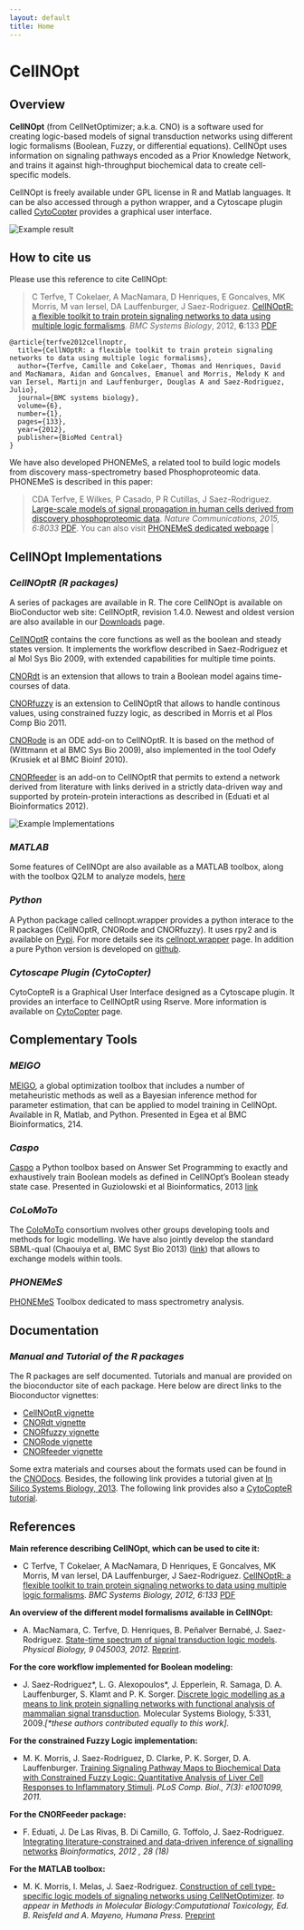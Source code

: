 ```yaml
---
layout: default
title: Home
---
```



# CellNOpt

## Overview
**CellNOpt** (from CellNetOptimizer; a.k.a. CNO) is a software used for creating logic-based models of signal transduction networks using different logic formalisms (Boolean, Fuzzy, or differential equations). CellNOpt uses information on signaling pathways encoded as a Prior Knowledge Network, and trains it against high-throughput biochemical data to create cell-specific models.

CellNOpt is freely available under GPL license in R and Matlab languages. It can be also accessed through a python wrapper, and a Cytoscape plugin called [CytoCopter](http://www.cellnopt.org/cytocopter/index.html) provides a graphical user interface.

<img src="/cellnopt/public/index1.png" alt="Example result">

## How to cite us
Please use this reference to cite CellNOpt:

> C Terfve, T Cokelaer, A MacNamara, D Henriques, E Goncalves, MK Morris, M van Iersel, DA Lauffenburger, J Saez-Rodriguez. [CellNOptR: a flexible toolkit to train protein signaling networks to data using multiple logic formalisms](http://www.biomedcentral.com/1752-0509/6/133/abstract). _BMC Systems Biology_, 2012, **6**:133 [PDF](http://www.biomedcentral.com/content/pdf/1752-0509-6-133.pdf) 

```
@article{terfve2012cellnoptr,
  title={CellNOptR: a flexible toolkit to train protein signaling networks to data using multiple logic formalisms},
  author={Terfve, Camille and Cokelaer, Thomas and Henriques, David and MacNamara, Aidan and Goncalves, Emanuel and Morris, Melody K and van Iersel, Martijn and Lauffenburger, Douglas A and Saez-Rodriguez, Julio},
  journal={BMC systems biology},
  volume={6},
  number={1},
  pages={133},
  year={2012},
  publisher={BioMed Central}
}
```

We have also developed PHONEMeS, a related tool to build logic models from discovery mass-spectrometry based Phosphoproteomic data. PHONEMeS is described in this paper:
 > CDA Terfve, E Wilkes, P Casado, P R Cutillas, J Saez-Rodriguez. [Large-scale models of signal propagation in human cells derived from discovery phosphoproteomic data](http://www.nature.com/ncomms/2015/150910/ncomms9033/full/ncomms9033.html). _Nature Communications, 2015, 6:8033_ [PDF](http://www.nature.com/ncomms/2015/150910/ncomms9033/pdf/ncomms9033.pdf). You can also visit [PHONEMeS dedicated webpage](https://saezlab.github.io/PHONEMeS/) |


## CellNOpt Implementations

### _CellNOptR (R packages)_
A series of packages are available in R. The core CellNOpt is available on BioConductor web site: CellNOptR, revision 1.4.0. Newest and oldest version are also available in our [Downloads](http://www.ebi.ac.uk/saezrodriguez/cno/downloads.html) page.

[CellNOptR](http://www.bioconductor.org/packages/release/bioc/html/CellNOptR.html) contains the core functions as well as the boolean and steady states version. It implements the workflow described in Saez-Rodriguez et al Mol Sys Bio 2009, with extended capabilities for multiple time points.

[CNORdt](http://www.bioconductor.org/packages/release/bioc/html/CNORdt.html) is an extension that allows to train a Boolean model agains time-courses of data.

[CNORfuzzy](http://www.bioconductor.org/packages/release/bioc/html/CNORfuzzy.html) is an extension to CellNOptR that allows to handle continous values, using constrained fuzzy logic, as described in Morris et al Plos Comp Bio 2011.

[CNORode](http://www.bioconductor.org/packages/release/bioc/html/CNORode.html) is an ODE add-on to CellNOptR. It is based on the method of (Wittmann et al BMC Sys Bio 2009), also implemented in the tool Odefy (Krusiek et al BMC Bioinf 2010).

[CNORfeeder](http://www.bioconductor.org/packages/release/bioc/html/CNORfeeder.html) is an add-on to CellNOptR that permits to extend a network derived from literature with links derived in a strictly data-driven way and supported by protein-protein interactions as described in (Eduati et al Bioinformatics 2012).

<img src="/cellnopt/public/indexImpl.png" alt="Example Implementations">


### _MATLAB_
Some features of CellNOpt are also available as a MATLAB toolbox, along with the toolbox Q2LM to analyze models, [here](http://www.ebi.ac.uk/saezrodriguez/cno/matlab)

### _Python_
A Python package called cellnopt.wrapper provides a python interace to the R packages (CellNOptR, CNORode and CNORfuzzy). It uses rpy2 and is available on [Pypi](http://pypi.python.org/pypi/cellnopt.wrapper/). For more details see its [cellnopt.wrapper](http://www.ebi.ac.uk/~cokelaer/cellnopt/wrapper) page. In addition a pure Python version is developed on [github](http://github.com/cellnopt/cellnopt).

### _Cytoscape Plugin (CytoCopter)_
CytoCopteR is a Graphical User Interface designed as a Cytoscape plugin. It provides an interface to CellNOptR using Rserve. More information is available on [CytoCopter](http://www.cellnopt.org/cytocopter/index.html) page.


## Complementary Tools

### _MEIGO_
[MEIGO](http://www.iim.csic.es/~gingproc/meigo.html), a global optimization toolbox that includes a number of metaheuristic methods as well as a Bayesian inference method for parameter estimation, that can be applied to model training in CellNOpt. Available in R, Matlab, and Python. Presented in Egea et al BMC Bioinformatics, 214.

### _Caspo_
[Caspo](http://bioasp.github.io/caspo/) a Python toolbox based on Answer Set Programming to exactly and exhaustively train Boolean models as defined in CellNOpt’s Boolean steady state case. Presented in Guziolowski et al Bioinformatics, 2013 [link](http://bioinformatics.oxfordjournals.org/content/29/18/2320.long)

### _CoLoMoTo_
The [ColoMoTo](http://www.colomoto.org/) consortium nvolves other groups developing tools and methods for logic modelling. We have also jointly develop the standard SBML-qual (Chaouiya et al, BMC Syst Bio 2013) ([link](http://www.colomoto.org/)) that allows to exchange models within tools.

### _PHONEMeS_
[PHONEMeS](http://saezlab.github.io/PHONEMeS/) Toolbox dedicated to mass spectrometry analysis.


## Documentation

### _Manual and Tutorial of the R packages_
The R packages are self documented. Tutorials and manual are provided on the bioconductor site of each package. Here below are direct links to the Bioconductor vignettes:

* [CellNOptR vignette](http://www.bioconductor.org/packages/release/bioc/vignettes/CellNOptR/inst/doc/CellNOptR-vignette.pdf)
* [CNORdt vignette](http://www.bioconductor.org/packages/release/bioc/vignettes/CNORdt/inst/doc/CNORdt-vignette.pdf)
* [CNORfuzzy vignette](http://www.bioconductor.org/packages/release/bioc/vignettes/CNORfuzzy/inst/doc/CNORfuzzy-vignette.pdf)
* [CNORode vignette](http://www.bioconductor.org/packages/release/bioc/vignettes/CNORode/inst/doc/CNORode-vignette.pdf)
* [CNORfeeder vignette](http://www.bioconductor.org/packages/release/bioc/vignettes/CNORfeeder/inst/doc/CNORfeeder-vignette.pdf)

Some extra materials and courses about the formats used can be found in the [CNODocs](). Besides, the following link provides a tutorial given at [In Silico Systems Biology, 2013](http://nbviewer.jupyter.org/github/saezlab/cellnopt/blob/gh-pages/public/tutorial_wtac_2013.pdf). The following link provides also a [CytoCopteR tutorial](http://nbviewer.jupyter.org/github/saezlab/cellnopt/blob/gh-pages/public/CytocopterManual.pdf).


## References
**Main reference describing CellNOpt, which can be used to cite it:** 

+ C Terfve, T Cokelaer, A MacNamara, D Henriques, E Goncalves, MK Morris, M van Iersel, DA Lauffenburger, J Saez-Rodriguez. [CellNOptR: a flexible toolkit to train protein signaling networks to data using multiple logic formalisms](http://www.biomedcentral.com/1752-0509/6/133/abstract). _BMC Systems Biology, 2012, 6:133_ [PDF](http://www.biomedcentral.com/content/pdf/1752-0509-6-133.pdf)


**An overview of the different model formalisms available in CellNOpt:** 

+ A. MacNamara, C. Terfve, D. Henriques, B. Peñalver Bernabé, J. Saez-Rodriguez. [State-time spectrum of signal transduction logic models](http://iopscience.iop.org/1478-3975/9/4/045003). _Physical Biology, 9 045003, 2012._ [Reprint](http://iopscience.iop.org/1478-3975/9/4/045003/pdf/1478-3975_9_4_045003.pdf).


**For the core workflow implemented for Boolean modeling:** 

+ J. Saez-Rodriguez*, L. G. Alexopoulos*, J. Epperlein, R. Samaga, D. A. Lauffenburger, S. Klamt and P. K. Sorger. [Discrete logic modelling as a means to link protein signalling networks with functional analysis of mammalian signal transduction](http://www.pubmedcentral.nih.gov/articlerender.fcgi?artid=2824489&tool=pmcentrez&rendertype=abstract). Molecular Systems Biology, 5:331, 2009._[*these authors contributed equally to this work]._


**For the constrained Fuzzy Logic implementation:** 

+ M. K. Morris, J. Saez-Rodriguez, D. Clarke, P. K. Sorger, D. A. Lauffenburger. [Training Signaling Pathway Maps to Biochemical Data with Constrained Fuzzy Logic: Quantitative Analysis of Liver Cell Responses to Inflammatory Stimuli](http://www.pubmedcentral.nih.gov/articlerender.fcgi?artid=3048376&tool=pmcentrez&rendertype=abstract). _PLoS Comp. Biol., 7(3): e1001099, 2011._


**For the CNORFeeder package:** 

+ F. Eduati, J. De Las Rivas, B. Di Camillo, G. Toffolo, J. Saez-Rodriguez. [Integrating literature-constrained and data-driven inference of signalling networks](http://bioinformatics.oxfordjournals.org/content/28/18/2311) _Bioinformatics, 2012 , 28 (18)_


**For the MATLAB toolbox:** 

+ M. K. Morris, I. Melas, J. Saez-Rodriguez. [Construction of cell type-specific logic models of signaling networks using CellNetOptimizer](http://www.ebi.ac.uk/saezrodriguez/files/Morrisetal2011.pdf). _to appear in Methods in Molecular Biology:Computational Toxicology, Ed. B. Reisfeld and A. Mayeno, Humana Press._ [Preprint](http://www.ebi.ac.uk/saezrodriguez/files/Morrisetal2011.pdf)
